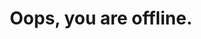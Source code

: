 ---
title: "Oops, you are offline."
description: "You should try to find some internet connection to browse here."
type: "offline"
---